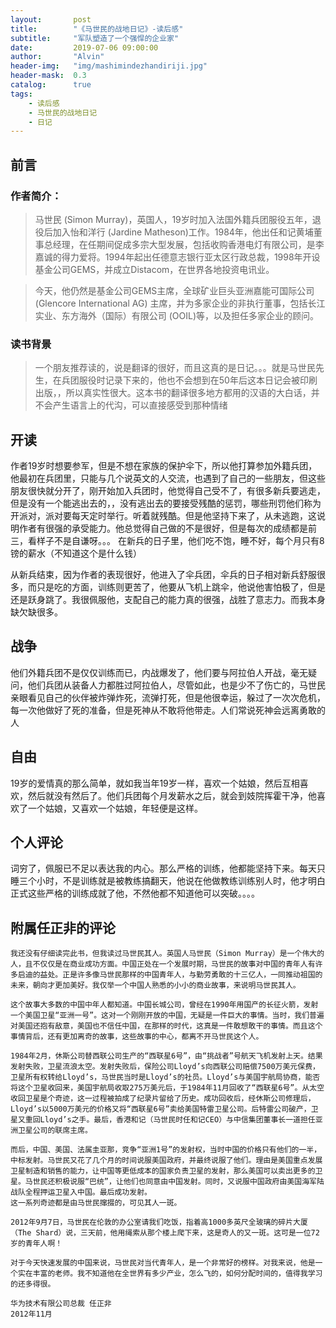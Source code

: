 ```yaml
---
layout:       post
title:        "《马世民的战地日记》-读后感"
subtitle:     "军队塑造了一个强悍的企业家"
date:         2019-07-06 09:00:00
author:       "Alvin"
header-img:   "img/mashimindezhandiriji.jpg"
header-mask:  0.3
catalog:      true
tags:
    - 读后感
    - 马世民的战地日记
    - 日记
---
```


## 前言

### 作者简介：

> 马世民 (Simon Murray)，英国人，19岁时加入法国外籍兵团服役五年，退役后加入怡和洋行 (Jardine Matheson)工作。1984年，他出任和记黄埔董事总经理，在任期间促成多宗大型发展，包括收购香港电灯有限公司，是李嘉诚的得力爱将。1994年起出任德意志银行亚太区行政总裁，1998年开设基金公司GEMS，并成立Distacom，在世界各地投资电讯业。

> 今天，他仍然是基金公司GEMS主席，全球矿业巨头亚洲嘉能可国际公司(Glencore International AG) 主席，并为多家企业的非执行董事，包括长江实业、东方海外（国际）有限公司 (OOIL)等，以及担任多家企业的顾问。

### 读书背景

> 一个朋友推荐读的，说是翻译的很好，而且这真的是日记。。。就是马世民先生，在兵团服役时记录下来的，他也不会想到在50年后这本日记会被印刷出版，，所以真实性很大。这本书的翻译很多地方都用的汉语的大白话，并不会产生语言上的代沟，可以直接感受到那种情绪

## 开读

作者19岁时想要参军，但是不想在家族的保护伞下，所以他打算参加外籍兵团，他最初在兵团里，只能与几个说英文的人交流，也遇到了自己的一些朋友，但这些朋友很快就分开了，刚开始加入兵团时，他觉得自己受不了，有很多新兵要逃走，但是没有一个能逃出去的，，没有逃出去的要接受残酷的惩罚，哪些刑罚他们称为开派对，派对要每天定时举行。听着就残酷。但是他坚持下来了，从未逃跑，这说明作者有很强的承受能力。他总觉得自己做的不是很好，但是每次的成绩都是前三，看样子不是自谦呀。。。
在新兵的日子里，他们吃不饱，睡不好，每个月只有8镑的薪水（不知道这个是什么钱）

从新兵结束，因为作者的表现很好，他进入了伞兵团，伞兵的日子相对新兵舒服很多，而只是吃的方面，训练则更苦了，他要从飞机上跳伞，他说他害怕极了，但是还是跃身跳了。我很佩服他，支配自己的能力真的很强，战胜了意志力。而我本身缺欠缺很多。

## 战争

他们外籍兵团不是仅仅训练而已，内战爆发了，他们要与阿拉伯人开战，毫无疑问，他们兵团从装备人力都胜过阿拉伯人，尽管如此，也是少不了伤亡的，马世民亲眼看见自己的伙伴被炸弹炸死，流弹打死，但是他很幸运，躲过了一次次危机，每一次他做好了死的准备，但是死神从不敢将他带走。人们常说死神会远离勇敢的人


## 自由

19岁的爱情真的那么简单，就如我当年19岁一样，喜欢一个姑娘，然后互相喜欢，然后就没有然后了。他们兵团每个月发薪水之后，就会到妓院挥霍干净，他喜欢了一个姑娘，又喜欢一个姑娘，年轻便是这样。

## 个人评论

词穷了，佩服已不足以表达我的内心。那么严格的训练，他都能坚持下来。每天只睡三个小时，不是训练就是被教练搞翻天，他说在他做教练训练别人时，他才明白正式这些严格的训练成就了他，不然他都不知道他可以突破。。。。

## 附属任正非的评论

```
我还没有仔细读完此书，但我读过马世民其人。英国人马世民（Simon Murray）是一个伟大的人，且不仅仅是在商业成功方面。中国正处在一个发展时期，马世民的故事对中国的青年人有许多启迪的益处。正是许多像马世民那样的中国青年人，与勤劳勇敢的十三亿人，一同推动祖国的未来，朝向才更加美好。我仅举一个中国人熟悉的小小的商业故事，来说明马世民其人。

这个故事大多数的中国中年人都知道。中国长城公司，曾经在1990年用国产的长征火箭，发射一个美国卫星“亚洲一号”。这对一个刚刚开放的中国，无疑是一件巨大的事情。当时，我们普遍对美国还抱有敌意，美国也不信任中国，在那样的时代，这真是一件敢想敢干的事情。而且这个事情背后，还有更加离奇的故事，这些故事的中心，都离不开马世民这个人。

1984年2月，休斯公司替西联公司生产的“西联星6号”，由“挑战者”号航天飞机发射上天。结果发射失败，卫星流浪太空。发射失败后，保险公司Lloyd’s向西联公司赔偿7500万美元保费，卫星所有权转给Lloyd’s，马世民当时是Lloyd’s的社员。Lloyd’s与美国宇航局协商，能否将这个卫星收回来，美国宇航局收取275万美元后，于1984年11月回收了“西联星6号”。从太空收回卫星是个奇迹，这一过程被拍成了纪录片留给了历史。成功回收后，经休斯公司修理后，Lloyd’s以5000万美元的价格又将“西联星6号”卖给美国特雷卫星公司。后特雷公司破产，卫星又重回Lloyd’s之手。最后，香港和记（马世民时任和记CEO）与中信集团董事长一道担任亚洲卫星公司的联席主席。

而后，中国、美国、法属圭亚那，竞争“亚洲1号”的发射权，当时中国的价格只有他们的一半，中标发射。马世民又花了几个月的时间说服美国政府，并最终说服了他们。理由是美国重点发展卫星制造和销售的能力，让中国等更低成本的国家负责卫星的发射，那么美国可以卖出更多的卫星。马世民还积极说服“巴统”，让他们也同意由中国发射。同时，又说服中国政府由美国海军陆战队全程押运卫星入中国。最后成功发射。
这一系列奇迹都是由马世民撺掇的，可见其人一斑。

2012年9月7日，马世民在伦敦的办公室请我们吃饭，指着高1000多英尺全玻璃的碎片大厦（The Shard）说，三天前，他用绳索从那个楼上爬下来，这是奇人的又一斑。这可是一位72岁的青年人啊！

对于今天快速发展的中国来说，马世民对当代青年人，是一个非常好的榜样。对我来说，他是一个实在丰富的老师。我不知道他在全世界有多少产业，怎么飞的，如何分配时间的，值得我学习的还多得很。

华为技术有限公司总裁 任正非
2012年11月

```